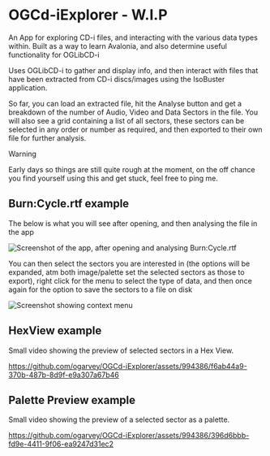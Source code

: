 # OGCd-iExplorer - W.I.P
An App for exploring CD-i files, and interacting with the various data types within. Built as a way to learn Avalonia, and also determine useful functionality for OGLibCD-i

Uses OGLibCD-i to gather and display info, and then interact with files that have been extracted from CD-i discs/images using the IsoBuster application.

So far, you can load an extracted file, hit the Analyse button and get a breakdown of the number of Audio, Video and Data Sectors in the file. You will also see a grid containing a list of all sectors, these sectors can be selected in any order or number as required, and then exported to their own file for further analysis.

> [!WARNING]
> Early days so things are still quite rough at the moment, on the off chance you find yourself using this and get stuck, feel free to ping me.

## Burn:Cycle.rtf example

The below is what you will see after opening, and then analysing the file in the app

![Screenshot of the app, after opening and analysing Burn:Cycle.rtf](https://github.com/ogarvey/OGCd-iExplorer/assets/994386/ec78cbfb-df4a-46e3-a471-236611f16261)

You can then select the sectors you are interested in (the options will be expanded, atm both image/palette set the selected sectors as those to export), right click for the menu to select the type of data, and then once again for the option to save the sectors to a file on disk

![Screenshot showing context menu](https://github.com/ogarvey/OGCd-iExplorer/assets/994386/23e2a9ae-cd2b-4e2e-bc98-bf7f4b14f367)

## HexView example

Small video showing the preview of selected sectors in a Hex View.

https://github.com/ogarvey/OGCd-iExplorer/assets/994386/f6ab44a9-370b-487b-8d9f-e9a307a67b46

## Palette Preview example

Small video showing the preview of a selected sector as a palette. 

https://github.com/ogarvey/OGCd-iExplorer/assets/994386/396d6bbb-fd9e-4411-9f06-ea9247d31ec2

